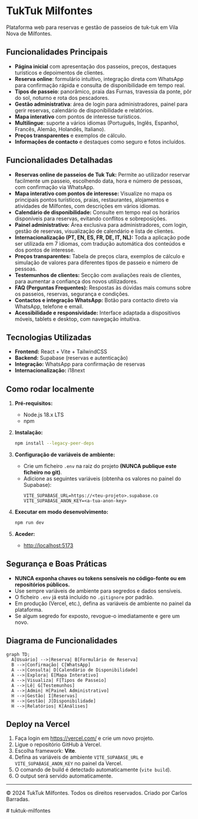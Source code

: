# TukTuk Milfontes

Plataforma web para reservas e gestão de passeios de tuk-tuk em Vila Nova de Milfontes.

## Funcionalidades Principais

- **Página inicial** com apresentação dos passeios, preços, destaques turísticos e depoimentos de clientes.
- **Reserva online**: formulário intuitivo, integração direta com WhatsApp para confirmação rápida e consulta de disponibilidade em tempo real.
- **Tipos de passeio**: panorâmico, praia das Furnas, travessia da ponte, pôr do sol, noturno e rota dos pescadores.
- **Gestão administrativa**: área de login para administradores, painel para gerir reservas, calendário de disponibilidade e relatórios.
- **Mapa interativo** com pontos de interesse turísticos.
- **Multilingue**: suporte a vários idiomas (Português, Inglês, Espanhol, Francês, Alemão, Holandês, Italiano).
- **Preços transparentes** e exemplos de cálculo.
- **Informações de contacto** e destaques como seguro e fotos incluídos.

## Funcionalidades Detalhadas

- **Reservas online de passeios de Tuk Tuk:** Permite ao utilizador reservar facilmente um passeio, escolhendo data, hora e número de pessoas, com confirmação via WhatsApp.
- **Mapa interativo com pontos de interesse:** Visualize no mapa os principais pontos turísticos, praias, restaurantes, alojamentos e atividades de Milfontes, com descrições em vários idiomas.
- **Calendário de disponibilidade:** Consulte em tempo real os horários disponíveis para reservas, evitando conflitos e sobreposições.
- **Painel administrativo:** Área exclusiva para administradores, com login, gestão de reservas, visualização de calendário e lista de clientes.
- **Internacionalização (PT, EN, ES, FR, DE, IT, NL):** Toda a aplicação pode ser utilizada em 7 idiomas, com tradução automática dos conteúdos e dos pontos de interesse.
- **Preços transparentes:** Tabela de preços clara, exemplos de cálculo e simulação de valores para diferentes tipos de passeio e número de pessoas.
- **Testemunhos de clientes:** Secção com avaliações reais de clientes, para aumentar a confiança dos novos utilizadores.
- **FAQ (Perguntas Frequentes):** Respostas às dúvidas mais comuns sobre os passeios, reservas, segurança e condições.
- **Contactos e integração WhatsApp:** Botão para contacto direto via WhatsApp, telefone e email.
- **Acessibilidade e responsividade:** Interface adaptada a dispositivos móveis, tablets e desktop, com navegação intuitiva.

## Tecnologias Utilizadas

- **Frontend:** React + Vite + TailwindCSS
- **Backend:** Supabase (reservas e autenticação)
- **Integração:** WhatsApp para confirmação de reservas
- **Internacionalização:** i18next

## Como rodar localmente

1. **Pré-requisitos:**

   - Node.js 18.x LTS
   - npm

2. **Instalação:**

   ```sh
   npm install --legacy-peer-deps
   ```

3. **Configuração de variáveis de ambiente:**

   - Crie um ficheiro `.env` na raiz do projeto **(NUNCA publique este ficheiro no git)**.
   - Adicione as seguintes variáveis (obtenha os valores no painel do Supabase):
     ```
     VITE_SUPABASE_URL=https://<teu-projeto>.supabase.co
     VITE_SUPABASE_ANON_KEY=<a-tua-anon-key>
     ```

4. **Executar em modo desenvolvimento:**

   ```sh
   npm run dev
   ```

5. **Aceder:**
   - [http://localhost:5173](http://localhost:5173)

## Segurança e Boas Práticas

- **NUNCA exponha chaves ou tokens sensíveis no código-fonte ou em repositórios públicos.**
- Use sempre variáveis de ambiente para segredos e dados sensíveis.
- O ficheiro `.env` já está incluído no `.gitignore` por padrão.
- Em produção (Vercel, etc.), defina as variáveis de ambiente no painel da plataforma.
- Se algum segredo for exposto, revogue-o imediatamente e gere um novo.

## Diagrama de Funcionalidades

```mermaid
graph TD;
  A[Usuário] -->|Reserva| B[Formulário de Reserva]
  B -->|Confirmação| C[WhatsApp]
  A -->|Consulta| D[Calendário de Disponibilidade]
  A -->|Explora| E[Mapa Interativo]
  A -->|Visualiza| F[Tipos de Passeio]
  A -->|Lê| G[Testemunhos]
  A -->|Admin| H[Painel Administrativo]
  H -->|Gestão| I[Reservas]
  H -->|Gestão| J[Disponibilidade]
  H -->|Relatórios| K[Análises]
```

## Deploy na Vercel

1. Faça login em https://vercel.com/ e crie um novo projeto.
2. Ligue o repositório GitHub à Vercel.
3. Escolha framework: **Vite**.
4. Defina as variáveis de ambiente `VITE_SUPABASE_URL` e `VITE_SUPABASE_ANON_KEY` no painel da Vercel.
5. O comando de build é detectado automaticamente (`vite build`).
6. O output será servido automaticamente.

---

© 2024 TukTuk Milfontes. Todos os direitos reservados.
Criado por Carlos Barradas.

#   t u k t u k - m i l f o n t e s 
 
 
